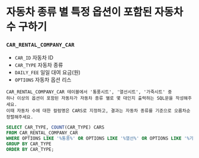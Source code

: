 # 자동차 종류 별 특정 옵션이 포함된 자동차 수 구하기

### `CAR_RENTAL_COMPANY_CAR`
- `CAR_ID` 자동차 ID
- `CAR_TYPE` 자동차 종류
- `DAILY_FEE` 일일 대여 요금(원)
- `OPTIONS` 자동차 옵션 리스

```
CAR_RENTAL_COMPANY_CAR 테이블에서 '통풍시트', '열선시트', '가죽시트' 중
하나 이상의 옵션이 포함된 자동차가 자동차 종류 별로 몇 대인지 출력하는 SQL문을 작성해주세요.
이때 자동차 수에 대한 컬럼명은 CARS로 지정하고, 결과는 자동차 종류를 기준으로 오름차순 정렬해주세요.
```

```SQL
SELECT CAR_TYPE, COUNT(CAR_TYPE) CARS
FROM CAR_RENTAL_COMPANY_CAR
WHERE OPTIONS LIKE '%통풍%' OR OPTIONS LIKE '%열선%' OR OPTIONS LIKE '%가죽%'
GROUP BY CAR_TYPE
ORDER BY CAR_TYPE;
```
